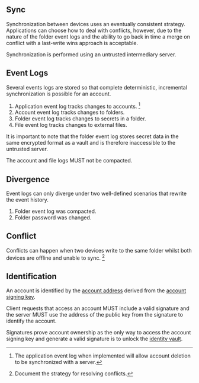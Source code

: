 ## Sync

Synchronization between devices uses an eventually consistent strategy. Applications can choose how to deal with conflicts, however, due to the nature of the folder event logs and the ability to go back in time a merge on conflict with a last-write wins approach is acceptable.

Synchronization is performed using an untrusted intermediary server.

## Event Logs

Several events logs are stored so that complete deterministic, incremental synchronization is possible for an account.

1) Application event log tracks changes to accounts. [^1]
2) Account event log tracks changes to folders.
3) Folder event log tracks changes to secrets in a folder.
4) File event log tracks changes to external files.

It is important to note that the folder event log stores secret data in the same encrypted format as a vault and is therefore inaccessible to the untrusted server.

The account and file logs MUST not be compacted.

## Divergence 

Event logs can only diverge under two well-defined scenarios that rewrite the event history.

1) Folder event log was compacted.
2) Folder password was changed.

## Conflict

Conflicts can happen when two devices write to the same folder whilst both devices are offline and unable to sync. [^2]

## Identification

An account is identified by the [account address](/doc/overview.md#account-address) derived from the [account signing key](/doc/overview.md#signing-key).

Client requests that access an account MUST include a valid signature and the server MUST use the address of the public key from the signature to identify the account.

Signatures prove account ownership as the only way to access the account signing key and generate a valid signature is to unlock the [identity vault](/doc/overview.md#identity-vault).

[^1]: The application event log when implemented will allow account deletion to be synchronized with a server.
[^2]: Document the strategy for resolving conflicts.
